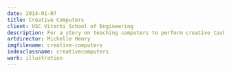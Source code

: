 ```yaml
---
date: 2014-01-07
title: Creative Computers
client: USC Viterbi School of Engineering
description: For a story on teaching computers to perform creative tasks like writing music.
artdirector: Michelle Henry
imgfilename: creative-computers
indexclassname: creativecomputers
work: illustration
---
```


<img srcset="/img/creative-computers-1x.png 1x, /img/creative-computers-2x.png 2x">
